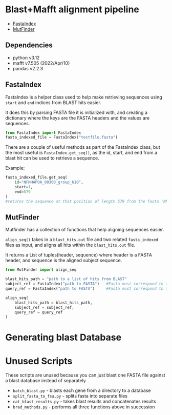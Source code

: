 # Blast+Mafft alignment pipeline

- [FastaIndex](#fastaindex)
- [MutFinder](#mutfinder)


## Dependencies
- python v3.12
- mafft v7.505 (2022/Apr/10)
- pandas v2.2.3

## FastaIndex
FastaIndex is a helper class used to help make retrieving sequences using `start` and `end` indices from BLAST hits easier. 

It does this by parsing FASTA file it is initialized with, and creating a dictionary where the keys are the FASTA headers and the values are sequences. 

```python
from FastaIndex import FastaIndex
fasta_indexed_file = FastaIndex("testfile.fasta")
```

There are a couple of useful methods as part of the FastaIndex class, but the most useful is `FastaIndex.get_seq()`, as the id, start, and end from a blast hit can be used to retrieve a sequence.

Example:

```python
fasta_indexed_file.get_seq(
    id="NFNHAPOA_00300_group_610",
    start=1,
    end=579
)
#returns the sequence at that position of length 579 from the fasta 'NFNHAPOA_00300_group_610'
```

## MutFinder
Mutfinder has a collection of functions that help aligning sequences easier. 

`align_seq()` takes in a `blast_hits.out` file and two related `fasta_indexed` files as input, and aligns all hits within the `blast_hits.out` file. 

It returns a List of tuples(header, sequence) where header is a FASTA header, and sequence is the aligned subject sequence.

```python
from MutFinder import align_seq

blast_hits_path = "path to a list of hits from BLAST"
subject_ref = FastaIndex("path to FASTA")   #Fasta must correspond to the "subject" in the blast hit
query_ref = FastaIndex("path to FASTA")     #Fasta must correspond to the "query" in blast hit

align_seq(
    blast_hits_path = blast_hits_path,
    subject_ref = subject_ref,
    query_ref = query_ref
)
```

# Generating blast Database




# Unused Scripts
These scripts are unused because you can just blast one FASTA file against a blast database instead of separately
- `batch_blast.py` - blasts each gene from a directory to a database
- `split_fasta_to_fsa.py` - splits fasta into separate files
- `cat_blast_results.py` - takes blast results and concatenates results
- `brad_methods.py` - performs all three functions above in succession
